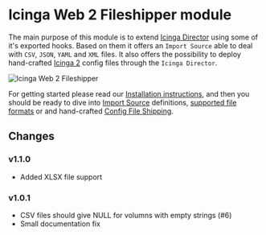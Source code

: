 Icinga Web 2 Fileshipper module
===============================

The main purpose of this module is to extend [Icinga Director](https://github.com/icinga/icingaweb2-module-director)
using some of it's exported hooks. Based on them it offers an `Import Source`
able to deal with `CSV`, `JSON`, `YAML` and `XML` files. It also offers the
possibility to deploy hand-crafted [Icinga 2](https://github.com/Icinga/icinga2)
config files through the `Icinga Director`.

![Icinga Web 2 Fileshipper](doc/screenshot/fileshipper/01_fileshipper-imports-overview.png)

For getting started please read our [Installation instructions](doc/02-Installation.md),
and then you should be ready to dive into [Import Source](doc/03-ImportSource.md)
definitions, [supported file formats](doc/11-FileFormats.md) or and hand-crafted
[Config File Shipping](doc/04-FileShipping.md).

Changes
-------

### v1.1.0

* Added XLSX file support

### v1.0.1

* CSV files should give NULL for volumns with empty strings (#6)
* Small documentation fix
